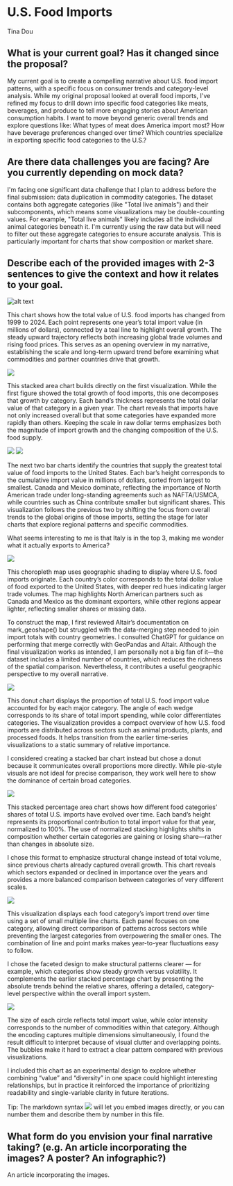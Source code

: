 # U.S. Food Imports

Tina Dou

## What is your current goal? Has it changed since the proposal?

My current goal is to create a compelling narrative about U.S. food import patterns, with a specific focus on consumer trends and category-level analysis. While my original proposal looked at overall food imports, I've refined my focus to drill down into specific food categories like meats, beverages, and produce to tell more engaging stories about American consumption habits. I want to move beyond generic overall trends and explore questions like: What types of meat does America import most? How have beverage preferences changed over time? Which countries specialize in exporting specific food categories to the U.S.?

## Are there data challenges you are facing? Are you currently depending on mock data?

I'm facing one significant data challenge that I plan to address before the final submission: data duplication in commodity categories. The dataset contains both aggregate categories (like "Total live animals") and their subcomponents, which means some visualizations may be double-counting values. For example, "Total live animals" likely includes all the individual animal categories beneath it. I'm currently using the raw data but will need to filter out these aggregate categories to ensure accurate analysis. This is particularly important for charts that show composition or market share.

## Describe each of the provided images with 2-3 sentences to give the context and how it relates to your goal.

![alt text](image.png)

This chart shows how the total value of U.S. food imports has changed from 1999 to 2024. 
Each point represents one year’s total import value (in millions of dollars), connected by a teal line to highlight overall growth. 
The steady upward trajectory reflects both increasing global trade volumes and rising food prices. 
This serves as an opening overview in my narrative, establishing the scale and long-term upward trend before examining what commodities and partner countries drive that growth.

![](mock_visualizations/visualization2.png)

This stacked area chart builds directly on the first visualization. 
While the first figure showed the total growth of food imports, this one decomposes that growth by category. 
Each band’s thickness represents the total dollar value of that category in a given year. 
The chart reveals that imports have not only increased overall but that some categories have expanded more rapidly than others. 
Keeping the scale in raw dollar terms emphasizes both the magnitude of import growth and the changing composition of the U.S. food supply.

![](mock_visualizations/visualization3a.png)
![](mock_visualizations/visualization3b.png)

The next two bar charts identify the countries that supply the greatest total value of food imports to the United States. 
Each bar’s height corresponds to the cumulative import value in millions of dollars, sorted from largest to smallest. 
Canada and Mexico dominate, reflecting the importance of North American trade under long-standing agreements such as NAFTA/USMCA, while countries such as China contribute smaller but significant shares. 
This visualization follows the previous two by shifting the focus from overall trends to the global origins of those imports, setting the stage for later charts that explore regional patterns and specific commodities.

What seems interesting to me is that Italy is in the top 3, making me wonder what it actually exports to America?

![](mock_visualizations/visualization4.png)

This choropleth map uses geographic shading to display where U.S. food imports originate. 
Each country’s color corresponds to the total dollar value of food exported to the United States, with deeper red hues indicating larger trade volumes. 
The map highlights North American partners such as Canada and Mexico as the dominant exporters, while other regions appear lighter, reflecting smaller shares or missing data.

To construct the map, I first reviewed Altair’s documentation on mark_geoshape() but struggled with the data-merging step needed to join import totals with country geometries. 
I consulted ChatGPT for guidance on performing that merge correctly with GeoPandas and Altair. 
Although the final visualization works as intended, I am personally not a big fan of it—the dataset includes a limited number of countries, which reduces the richness of the spatial comparison. 
Nevertheless, it contributes a useful geographic perspective to my overall narrative.

![](mock_visualizations/visualization5.png)

This donut chart displays the proportion of total U.S. food import value accounted for by each major category. 
The angle of each wedge corresponds to its share of total import spending, while color differentiates categories. 
The visualization provides a compact overview of how U.S. food imports are distributed across sectors such as animal products, plants, and processed foods. 
It helps transition from the earlier time-series visualizations to a static summary of relative importance.

I considered creating a stacked bar chart instead but chose a donut because it communicates overall proportions more directly. 
While pie-style visuals are not ideal for precise comparison, they work well here to show the dominance of certain broad categories.

![](mock_visualizations/visualization6.png)

This stacked percentage area chart shows how different food categories’ shares of total U.S. imports have evolved over time. 
Each band’s height represents its proportional contribution to total import value for that year, normalized to 100%. 
The use of normalized stacking highlights shifts in composition whether certain categories are gaining or losing share—rather than changes in absolute size.

I chose this format to emphasize structural change instead of total volume, since previous charts already captured overall growth. 
This chart reveals which sectors expanded or declined in importance over the years and provides a more balanced comparison between categories of very different scales.

![](mock_visualizations/visualization7.png)

This visualization displays each food category’s import trend over time using a set of small multiple line charts. 
Each panel focuses on one category, allowing direct comparison of patterns across sectors while preventing the largest categories from overpowering the smaller ones. 
The combination of line and point marks makes year-to-year fluctuations easy to follow.

I chose the faceted design to make structural patterns clearer — for example, which categories show steady growth versus volatility. 
It complements the earlier stacked percentage chart by presenting the absolute trends behind the relative shares, offering a detailed, category-level perspective within the overall import system.

![](mock_visualizations/visualization8.png)

The size of each circle reflects total import value, while color intensity corresponds to the number of commodities within that category. 
Although the encoding captures multiple dimensions simultaneously, I found the result difficult to interpret because of visual clutter and overlapping points. 
The bubbles make it hard to extract a clear pattern compared with previous visualizations.

I included this chart as an experimental design to explore whether combining “value” and “diversity” in one space could highlight interesting relationships, 
but in practice it reinforced the importance of prioritizing readability and single-variable clarity in future iterations.

Tip: The markdown syntax ![](image-name.png) will let you embed images directly, or you can number them and describe them by number in this file.

## What form do you envision your final narrative taking? (e.g. An article incorporating the images? A poster? An infographic?)

An article incorporating the images.